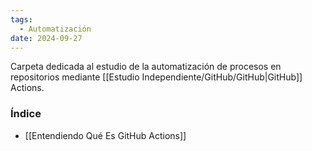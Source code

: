 ```yaml
---
tags:
  - Automatización
date: 2024-09-27
---
```

Carpeta dedicada al estudio de la automatización de procesos en repositorios mediante [[Estudio Independiente/GitHub/GitHub|GitHub]] Actions.
### Índice
- [[Entendiendo Qué Es GitHub Actions]]